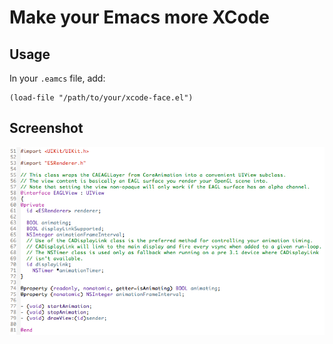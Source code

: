 # Make your Emacs more XCode

## Usage
In your `.eamcs` file, add:

	(load-file "/path/to/your/xcode-face.el")

## Screenshot
![alt text](screenshot.png "Screenshot")
